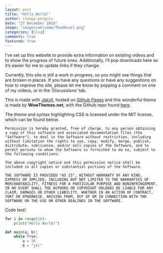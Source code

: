 ```yaml
---
layout: post
title: "Hello World!"
author: sleepy-penguin
date: "27 December 2018"
image: "images/welcome/Thumbnail.png"
categories: [blog]
comments: true
featured: true
---
```


I’ve set up this website to provide extra information on existing videos and to show the progress of future ones. Additionally, I’ll pop downloads here so it’s easier for me to update links if they change.

Currently, this site is still a work in progress, so you might see things that are broken in places. If you have any questions or have any suggestions on how to improve the site, please let me know by popping a comment on one of my videos, or in the ‘Discussions’ tab.

This is made with [Jekyll](https://jekyllrb.com/), hosted on [Github Pages](https://pages.github.com/) and this wonderful theme is made by **WowThemes.net**, with the Github repo found [here](https://github.com/wowthemesnet/mediumish-theme-jekyll).

The theme and syntax highlighting CSS is licensed under the MIT license, which can be found below.

```
Permission is hereby granted, free of charge, to any person obtaining a copy of this software and associated documentation files (the "Software"), to deal in the Software without restriction, including without limitation the rights to use, copy, modify, merge, publish, distribute, sublicense, and/or sell copies of the Software, and to permit persons to whom the Software is furnished to do so, subject to the following conditions:

The above copyright notice and this permission notice shall be included in all copies or substantial portions of the Software.

THE SOFTWARE IS PROVIDED "AS IS", WITHOUT WARRANTY OF ANY KIND, EXPRESS OR IMPLIED, INCLUDING BUT NOT LIMITED TO THE WARRANTIES OF MERCHANTABILITY, FITNESS FOR A PARTICULAR PURPOSE AND NONINFRINGEMENT. IN NO EVENT SHALL THE AUTHORS OR COPYRIGHT HOLDERS BE LIABLE FOR ANY CLAIM, DAMAGES OR OTHER LIABILITY, WHETHER IN AN ACTION OF CONTRACT, TORT OR OTHERWISE, ARISING FROM, OUT OF OR IN CONNECTION WITH THE SOFTWARE OR THE USE OR OTHER DEALINGS IN THE SOFTWARE.

```



Code test!

```python
for i in range(28):
    print("Hello World!")

def main(a, b):
    while True:
        a = 38
        b = "jkl"
        
```


